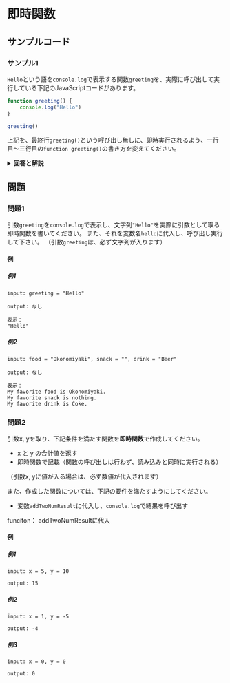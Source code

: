 
# 即時関数

## サンプルコード

### サンプル1

``Hello``という語を``console.log``で表示する関数``greeting``を、実際に呼び出して実行している下記のJavaScriptコードがあります。

```javascript
function greeting() {
    console.log("Hello")
}

greeting()
```

上記を、最終行``greeting()``という呼び出し無しに、即時実行されるよう、一行目〜三行目の``function greeting()``の書き方を変えてください。

<details><summary><b>回答と解説</b></summary>

#### 回答

```javascript
(function() { console.log(`hello`)})()
```

#### 解説

JavaScriptでは、即時関数といって、関数の記述と同時に実行する方法があります。

#####　関数の呼び出しと評価

課題中の最終下段``greeting()``は、関数を**実行する**という表記になります。

しかし、ここでもし``greeting``だけを記載した場合、``greeting``関数の中身は評価されず、ただ関数のみが呼び出しされる（実行はされない）こととなります。

```javascript
function greeting() {
    console.log("Hello")
}

greeting()
```
</details>

## 問題


### 問題1

引数``greeting``を``console.log``で表示し、文字列``"Hello"``を実際に引数として取る即時関数を書いてください。
また、それを変数名``hello``に代入し、呼び出し実行して下さい。
（引数``greeting``は、必ず文字列が入ります）


#### 例

##### 例1

```
input: greeting = "Hello"

output: なし

表示：
"Hello"
```


##### 例2

```
input: food = "Okonomiyaki", snack = "", drink = "Beer"

output: なし

表示：
My favorite food is Okonomiyaki.
My favorite snack is nothing.
My favorite drink is Coke.
```


### 問題2

引数x, yを取り、下記条件を満たす関数を**即時関数**で作成してください。

* x と y の合計値を返す
* 即時関数で記載（関数の呼び出しは行わず、読み込みと同時に実行される）

（引数x, yに値が入る場合は、必ず数値が代入されます）

また、作成した関数については、下記の要件を満たすようにしてください。

* 変数``addTwoNumResult``に代入し、``console.log``で結果を呼び出す

funciton： addTwoNumResultに代入

#### 例

##### 例1

```
input: x = 5, y = 10

output: 15
```


##### 例2

```
input: x = 1, y = -5

output: -4
```

##### 例3

```
input: x = 0, y = 0

output: 0
```


